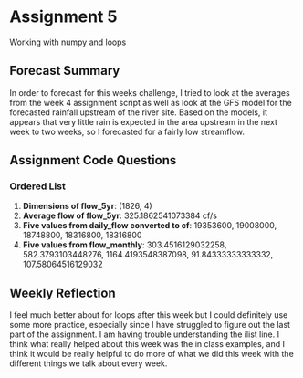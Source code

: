 # Assignment 5

Working with numpy and loops

## Forecast Summary

In order to forecast for this weeks challenge, I tried to look at the averages from the week 4 assignment script as well as look at the GFS model for the forecasted rainfall upstream of the river site. Based on the models, it appears that very little rain is expected in the area upstream in the next week to two weeks, so I forecasted for a fairly low streamflow. 

## Assignment Code Questions

### Ordered List
1. **Dimensions of flow_5yr**: (1826, 4)
2. **Average flow of flow_5yr**: 325.1862541073384 cf/s
3. **Five values from daily_flow converted to cf**: 19353600, 19008000, 18748800, 18316800, 18316800
4. **Five values from flow_monthly**: 303.4516129032258, 582.3793103448276, 1164.4193548387098, 91.84333333333332, 107.58064516129032

## Weekly Reflection

I feel much better about for loops after this week but I could definitely use some more practice, especially since I have struggled to figure out the last part of the assignment. I am having trouble understanding the ilist line. I think what really helped about this week was the in class examples, and I think it would be really helpful to do more of what we did this week with the different things we talk about every week.